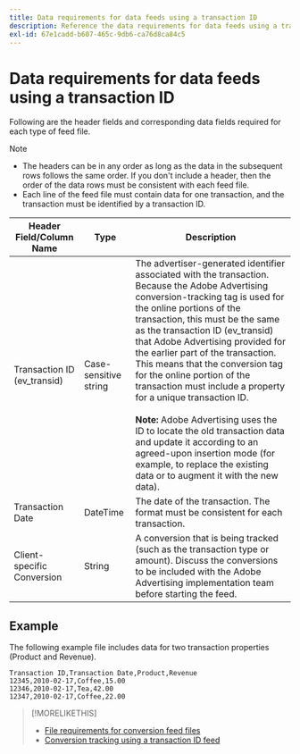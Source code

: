 ```yaml
---
title: Data requirements for data feeds using a transaction ID
description: Reference the data requirements for data feeds using a transaction ID.
exl-id: 67e1cadd-b607-465c-9db6-ca76d8ca84c5
---
```

# Data requirements for data feeds using a transaction ID

Following are the header fields and corresponding data fields required for each type of feed file.

>[!NOTE]
>* The headers can be in any order as long as the data in the subsequent rows follows the same order. If you don't include a header, then the order of the data rows must be consistent with each feed file.
>* Each line of the feed file must contain data for one transaction, and the transaction must be identified by a transaction ID.

| Header Field/Column Name | Type | Description |
| ---- | ---- | ---- |
| Transaction ID (ev_transid) | Case-sensitive string | The advertiser-generated identifier associated with the transaction. Because the Adobe Advertising conversion-tracking tag is used for the online portions of the transaction, this must be the same as the transaction ID (ev_transid) that Adobe Advertising provided for the earlier part of the transaction. This means that the conversion tag for the online portion of the transaction must include a property for a unique transaction ID.<br><br>**Note:** Adobe Advertising uses the ID to locate the old transaction data and update it according to an agreed-upon insertion mode (for example, to replace the existing data or to augment it with the new data). |
| Transaction Date | DateTime | The date of the transaction. The format must be consistent for each transaction. |
| Client-specific Conversion | String | A conversion that is being tracked (such as the transaction type or amount). Discuss the conversions to be included with the Adobe Advertising implementation team before starting the feed. |

## Example

The following example file includes data for two transaction properties (Product and Revenue).

```
Transaction ID,Transaction Date,Product,Revenue
12345,2010-02-17,Coffee,15.00
12346,2010-02-17,Tea,42.00
12347,2010-02-17,Coffee,22.00
```

>[!MORELIKETHIS]
>
>* [File requirements for conversion feed files](feed-file-requirements.md)
>* [Conversion tracking using a transaction ID feed](/help/search-social-commerce/tracking/feed-transaction-id.md)
